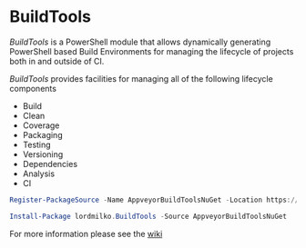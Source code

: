 # BuildTools

*BuildTools* is a PowerShell module that allows dynamically generating PowerShell based Build Environments for managing the lifecycle of projects both in and outside of CI.

*BuildTools* provides facilities for managing all of the following lifecycle components

* Build
* Clean
* Coverage
* Packaging
* Testing
* Versioning
* Dependencies
* Analysis
* CI

```powershell
Register-PackageSource -Name AppveyorBuildToolsNuGet -Location https://ci.appveyor.com/nuget/buildtools-j7nyox2i4tis -ProviderName PowerShellGet

Install-Package lordmilko.BuildTools -Source AppveyorBuildToolsNuGet
```

For more information please see the [wiki](https://github.com/lordmilko/BuildTools/wiki)